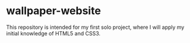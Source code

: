 # wallpaper-website

This repository is intended for my first solo project, where I will apply my initial knowledge of HTML5 and CSS3.
